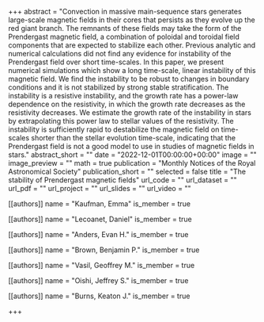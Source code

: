 +++
abstract = "Convection in massive main-sequence stars generates large-scale magnetic fields in their cores that persists as they evolve up the red giant branch. The remnants of these fields may take the form of the Prendergast magnetic field, a combination of poloidal and toroidal field components that are expected to stabilize each other. Previous analytic and numerical calculations did not find any evidence for instability of the Prendergast field over short time-scales. In this paper, we present numerical simulations which show a long time-scale, linear instability of this magnetic field. We find the instability to be robust to changes in boundary conditions and it is not stabilized by strong stable stratification. The instability is a resistive instability, and the growth rate has a power-law dependence on the resistivity, in which the growth rate decreases as the resistivity decreases. We estimate the growth rate of the instability in stars by extrapolating this power law to stellar values of the resistivity. The instability is sufficiently rapid to destabilize the magnetic field on time-scales shorter than the stellar evolution time-scale, indicating that the Prendergast field is not a good model to use in studies of magnetic fields in stars."
abstract_short = ""
date = "2022-12-01T00:00:00+00:00"
image = ""
image_preview = ""
math = true
publication = "Monthly Notices of the Royal Astronomical Society"
publication_short = ""
selected = false
title = "The stability of Prendergast magnetic fields"
url_code = ""
url_dataset = ""
url_pdf = ""
url_project = ""
url_slides = ""
url_video = ""



[[authors]]
    name = "Kaufman, Emma"
    is_member = true


[[authors]]
    name = "Lecoanet, Daniel"
    is_member = true


[[authors]]
    name = "Anders, Evan H."
    is_member = true


[[authors]]
    name = "Brown, Benjamin P."
    is_member = true


[[authors]]
    name = "Vasil, Geoffrey M."
    is_member = true


[[authors]]
    name = "Oishi, Jeffrey S."
    is_member = true


[[authors]]
    name = "Burns, Keaton J."
    is_member = true

+++
 